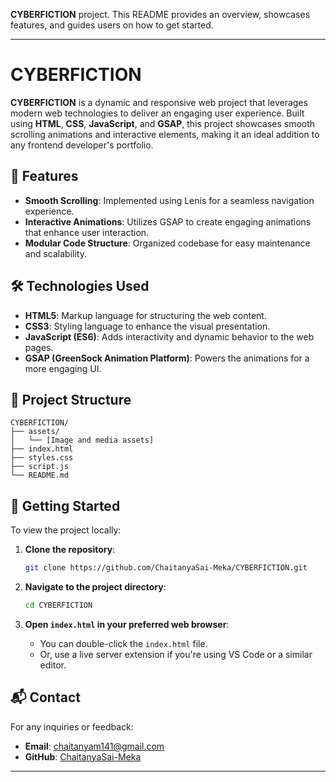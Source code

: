 **CYBERFICTION** project. This README provides an overview, showcases features, and guides users on how to get started.

---

# CYBERFICTION

**CYBERFICTION** is a dynamic and responsive web project that leverages modern web technologies to deliver an engaging user experience. Built using **HTML**, **CSS**, **JavaScript**, and **GSAP**, this project showcases smooth scrolling animations and interactive elements, making it an ideal addition to any frontend developer's portfolio.

## 🚀 Features

* **Smooth Scrolling**: Implemented using Lenis for a seamless navigation experience.
* **Interactive Animations**: Utilizes GSAP to create engaging animations that enhance user interaction.
* **Modular Code Structure**: Organized codebase for easy maintenance and scalability.

## 🛠️ Technologies Used

* **HTML5**: Markup language for structuring the web content.
* **CSS3**: Styling language to enhance the visual presentation.
* **JavaScript (ES6)**: Adds interactivity and dynamic behavior to the web pages.
* **GSAP (GreenSock Animation Platform)**: Powers the animations for a more engaging UI.

## 📁 Project Structure

```
CYBERFICTION/
├── assets/
│   └── [Image and media assets]
├── index.html
├── styles.css
├── script.js
└── README.md
```

## 🔧 Getting Started

To view the project locally:

1. **Clone the repository**:

   ```bash
   git clone https://github.com/ChaitanyaSai-Meka/CYBERFICTION.git
   ```

2. **Navigate to the project directory**:

   ```bash
   cd CYBERFICTION
   ```

3. **Open `index.html` in your preferred web browser**:

   * You can double-click the `index.html` file.
   * Or, use a live server extension if you're using VS Code or a similar editor.


## 📬 Contact

For any inquiries or feedback:

* **Email**: [chaitanyam141@gmail.com](mailto:chaitanyam141@gmail.com)
* **GitHub**: [ChaitanyaSai-Meka](https://github.com/ChaitanyaSai-Meka)

---